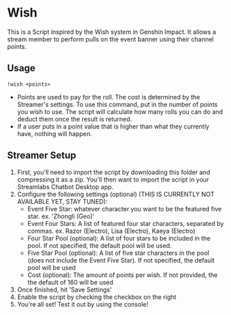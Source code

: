 # Wish
This is a Script inspired by the Wish system in Genshin Impact. It allows a stream member to perform pulls on the event banner using their channel points.

## Usage
`!wish <points>`

- Points are used to pay for the roll. The cost is determined by the Streamer's settings. To use this command, put in the number of points you wish to use. The script will calculate how many rolls you can do and deduct them once the result is returned. 
- If a user puts in a point value that is higher than what they currently have, nothing will happen. 

## Streamer Setup
1. First, you'll need to import the script by downloading this folder and compressing it as a zip. You'll then want to import the script in your Streamlabs Chatbot Desktop app.
2. Configure the following settings (optional) (THIS IS CURRENTLY NOT AVAILABLE YET, STAY TUNED):
    - Event Five Star: whatever character you want to be the featured five star. ex. 'Zhongli (Geo)'
    - Event Four Stars: A list of featured four star characters, separated by commas. ex. Razor (Electro), Lisa (Electro), Kaeya (Electro)
    - Four Star Pool (optional): A list of four stars to be included in the pool. If not specified, the default pool will be used.
    - Five Star Pool (optional): A list of five star characters in the pool (does not include the Event Five Star). If not specified, the default pool will be used
    - Cost (optional): The amount of points per wish. If not provided, the the default of 160 will be used
3. Once finished, hit 'Save Settings'
4. Enable the script by checking the checkbox on the right
5. You're all set! Test it out by using the console!